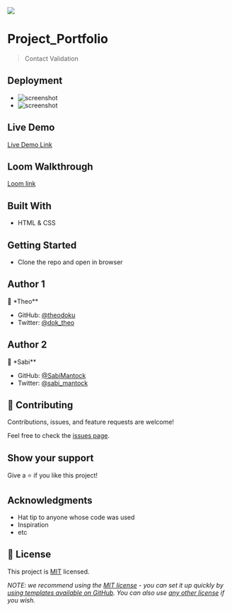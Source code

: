![](https://img.shields.io/badge/Microverse-blueviolet)

# Project_Portfolio

> Contact Validation

## Deployment
- ![screenshot](images1/desktop.png)
- ![screenshot](images1/mobile.png)

## Live Demo 
[Live Demo Link](https://theodoku.github.io/Project_Portfolio/)

## Loom Walkthrough
[Loom link](https://www.loom.com/share/8376b614e101498fab1d5ee64023e977)


## Built With

- HTML & CSS

## Getting Started

- Clone the repo and open in browser

## Author 1

👤 \*Theo\*\*

- GitHub: [@theodoku](https://github.com/theodoku)
- Twitter: [@dok_theo](https://twitter.com/Theo_dok)

## Author 2

👤 \*Sabi\*\*

- GitHub: [@SabiMantock](https://github.com/SabiMantock)
- Twitter: [@sabi_mantock](https://twitter.com/Mantock_sabi)


## 🤝 Contributing

Contributions, issues, and feature requests are welcome!

Feel free to check the [issues page](../../issues/).

## Show your support

Give a ⭐️ if you like this project!

## Acknowledgments

- Hat tip to anyone whose code was used
- Inspiration
- etc

## 📝 License

This project is [MIT](./MIT.md) licensed.

_NOTE: we recommend using the [MIT license](https://choosealicense.com/licenses/mit/) - you can set it up quickly by [using templates available on GitHub](https://docs.github.com/en/communities/setting-up-your-project-for-healthy-contributions/adding-a-license-to-a-repository). You can also use [any other license](https://choosealicense.com/licenses/) if you wish._
